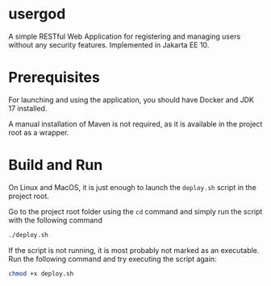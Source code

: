 # usergod
A simple RESTful Web Application for registering and managing users without any security features. Implemented in Jakarta EE 10.

# Prerequisites
For launching and using the application, you should have Docker and JDK 17 installed.

A manual installation of Maven is not required, as it is available in the project root as a wrapper. 

# Build and Run
On Linux and MacOS, it is just enough to launch the `deploy.sh` script in the project root.

Go to the project root folder using the `cd` command and simply run the script with the following command

```bash
./deploy.sh
```

If the script is not running, it is most probably not marked as an executable. Run the following command and try executing the script again:
```bash
chmod +x deploy.sh
```